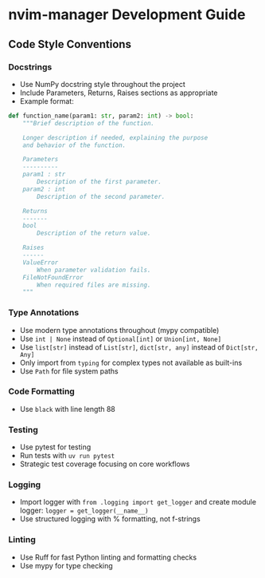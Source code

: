 # nvim-manager Development Guide

## Code Style Conventions

### Docstrings
- Use NumPy docstring style throughout the project
- Include Parameters, Returns, Raises sections as appropriate
- Example format:
```python
def function_name(param1: str, param2: int) -> bool:
    """Brief description of the function.

    Longer description if needed, explaining the purpose
    and behavior of the function.

    Parameters
    ----------
    param1 : str
        Description of the first parameter.
    param2 : int
        Description of the second parameter.

    Returns
    -------
    bool
        Description of the return value.

    Raises
    ------
    ValueError
        When parameter validation fails.
    FileNotFoundError
        When required files are missing.
    """
```

### Type Annotations
- Use modern type annotations throughout (mypy compatible)
- Use `int | None` instead of `Optional[int]` or `Union[int, None]`
- Use `list[str]` instead of `List[str]`, `dict[str, any]` instead of `Dict[str, Any]`
- Only import from `typing` for complex types not available as built-ins
- Use `Path` for file system paths

### Code Formatting
- Use `black` with line length 88

### Testing
- Use pytest for testing
- Run tests with `uv run pytest`
- Strategic test coverage focusing on core workflows

### Logging
- Import logger with `from .logging import get_logger` and create module logger: `logger = get_logger(__name__)`
- Use structured logging with % formatting, not f-strings

### Linting
- Use Ruff for fast Python linting and formatting checks
- Use mypy for type checking
